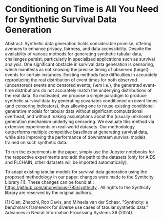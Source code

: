 # Conditioning on Time is All You Need for Synthetic Survival Data Generation

Abstract: Synthetic data generation holds considerable promise, offering avenues to enhance privacy, fairness, and data accessibility. Despite the availability of various methods for generating synthetic tabular data, challenges persist, particularly in specialized applications such as survival analysis. One significant obstacle in survival data generation is censoring, which manifests as not knowing the precise timing of observed (target) events for certain instances. Existing methods face difficulties in accurately reproducing the real distribution of event times for both observed (uncensored) events and censored events, {\em i.e.}, the generated event-time distributions do not accurately match the underlying distributions of the real data. So motivated, we propose a simple paradigm to produce synthetic survival data by generating covariates conditioned on event times (and censoring indicators), thus allowing one to reuse existing conditional generative models for tabular data without significant computational overhead, and without making assumptions about the (usually unknown) generation mechanism underlying censoring. We evaluate this method via extensive experiments on real-world datasets. Our methodology outperforms multiple competitive baselines at generating survival data, while also improving the performance of downstream survival models trained on such synthetic data.

To run the experiments in the paper, simply use the Jupyter notebooks for the respective experiments and add the path to the datasets (only for AIDS and FLCHAIN, other datasets will be imported automatically). 

To adapt existing tabular models for survival data generation using the proposed methodology in our paper, changes were made to the Synthcity Library [1]. These changes can be found at : https://github.com/anonymous-785/synthcity . All rights to the Synthcity library are reserved by the original authors.

[1] Qian, Zhaozhi, Rob Davis, and Mihaela van der Schaar. "Synthcity: a benchmark framework for diverse use cases of tabular synthetic data." Advances in Neural Information Processing Systems 36 (2024).
